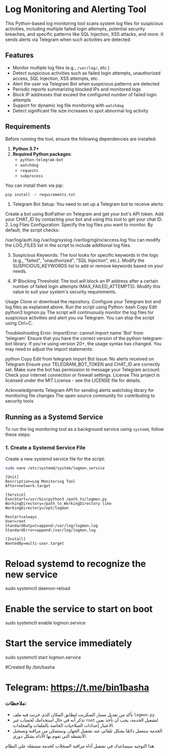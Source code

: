 # Log Monitoring and Alerting Tool  

This Python-based log monitoring tool scans system log files for suspicious activities, including multiple failed login attempts, potential security breaches, and specific patterns like SQL Injection, XSS attacks, and more. It sends alerts via Telegram when such activities are detected.

## Features
- Monitor multiple log files (e.g., `/var/log/`, etc.)
- Detect suspicious activities such as failed login attempts, unauthorized access, SQL Injection, XSS attempts, etc.
- Alert the user via Telegram Bot when suspicious patterns are detected
- Periodic reports summarizing blocked IPs and monitored logs
- Block IP addresses that exceed the configured number of failed login attempts
- Support for dynamic log file monitoring with `watchdog`
- Detect significant file size increases to spot abnormal log activity

## Requirements

Before running the tool, ensure the following dependencies are installed:

1. **Python 3.7+**
2. **Required Python packages**:
   - `python-telegram-bot`
   - `watchdog`
   - `requests`
   - `subprocess`

You can install them via pip:

```bash
pip install -r requirements.txt
```
1. Telegram Bot Setup:
You need to set up a Telegram bot to receive alerts:

Create a bot using BotFather on Telegram and get your bot's API token.
Add your CHAT_ID by contacting your bot and using this tool to get your chat ID.
2. Log Files Configuration:
Specify the log files you want to monitor. By default, the script checks:

/var/log/auth.log
/var/log/syslog
/var/log/nginx/access.log
You can modify the LOG_FILES list in the script to include additional log files.

3. Suspicious Keywords:
The tool looks for specific keywords in the logs (e.g., "failed", "unauthorized", "SQL Injection", etc.). Modify the SUSPICIOUS_KEYWORDS list to add or remove keywords based on your needs.

4. IP Blocking Threshold:
The tool will block an IP address after a certain number of failed login attempts (MAX_FAILED_ATTEMPTS). Modify this value to suit your system's security requirements.

Usage
Clone or download the repository.
Configure your Telegram bot and log files as explained above.
Run the script using Python:
bash
Copy
Edit
python3 logmon.py
The script will continuously monitor the log files for suspicious activities and alert you via Telegram. You can stop the script using Ctrl+C.

Troubleshooting
Error: ImportError: cannot import name 'Bot' from 'telegram'
Ensure that you have the correct version of the python-telegram-bot library. If you're using version 20+, the usage syntax has changed. You may need to adjust the import statements:

python
Copy
Edit
from telegram import Bot
Issue: No alerts received on Telegram
Ensure your TELEGRAM_BOT_TOKEN and CHAT_ID are correctly set.
Make sure the bot has permission to message your Telegram account.
Check your internet connection or firewall settings.
License
This project is licensed under the MIT License - see the LICENSE file for details.

Acknowledgments
Telegram API for sending alerts
watchdog library for monitoring file changes
The open-source community for contributing to security tools



## Running as a Systemd Service

To run the log monitoring tool as a background service using `systemd`, follow these steps:

### 1. Create a Systemd Service File

Create a new systemd service file for the script:

```bash
sudo nano /etc/systemd/system/logmon.service
```

```
[Unit]
Description=Log Monitoring Tool
After=network.target

[Service]
ExecStart=/usr/bin/python3 /path_to/logmon.py
WorkingDirectory=/path_to_WorkingDirectory like WorkingDirectory=/opt/logmon

Restart=always
User=root
StandardOutput=append:/var/log/logmon.log
StandardError=append:/var/log/logmon.log

[Install]
WantedBy=multi-user.target
```





# Reload systemd to recognize the new service
sudo systemctl daemon-reload

# Enable the service to start on boot
sudo systemctl enable logmon.service

# Start the service immediately
sudo systemctl start logmon.service

#Created By /bin/basha
# Telegram:  https://t.me/bin1basha


### ملاحظات:
- تأكد من تعديل مسار السكربت ليطابق المكان الذي خزنت فيه ملف `logmon.py`.
- تذكر أنه في حال استخدامك لحساب غير `root` لتشغيل الخدمة، يجب أن تأخذ بعين الاعتبار إعدادات الصلاحيات الخاصة بالملفات والمجلدات.
- الخدمة ستعمل دائمًا بشكل تلقائي عند تشغيل الجهاز، وستتمكن من مراقبة وتسجيل الأنشطة التي تقوم بها الأداة بشكل دوري.

هذا التوجيه سيساعدك في تشغيل أداة مراقبة السجلات كخدمة مستقلة على النظام.



